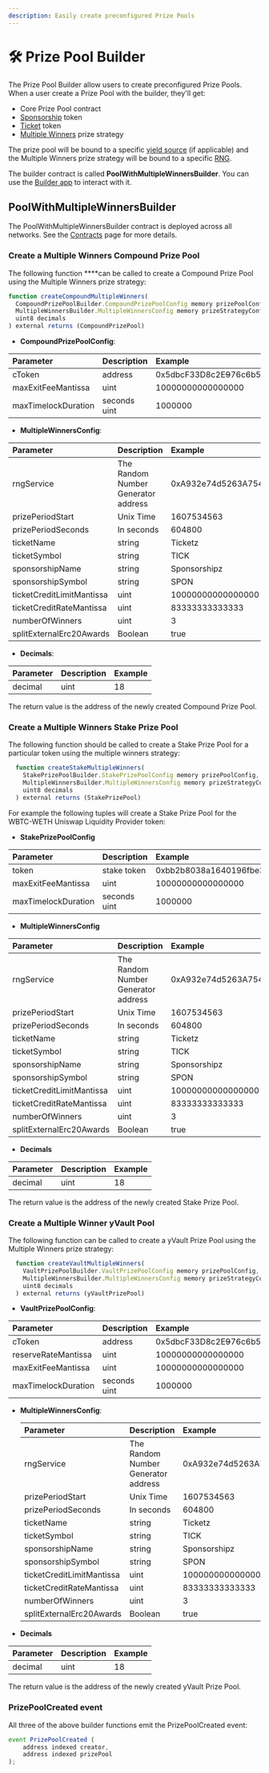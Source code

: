 ```yaml
---
description: Easily create preconfigured Prize Pools
---
```


# 🛠 Prize Pool Builder

The Prize Pool Builder allow users to create preconfigured Prize Pools.  When a user create a Prize Pool with the builder, they'll get:

* Core Prize Pool contract
* [Sponsorship](../tokens/sponsorship.md) token
* [Ticket](../tokens/ticket.md) token
* [Multiple Winners](../prize-strategy/multiple-winners.md) prize strategy

The prize pool will be bound to a specific [yield source](../yield-sources.md) \(if applicable\) and the Multiple Winners prize strategy will be bound to a specific [RNG](../random-number-generator/).

The builder contract is called **PoolWithMultipleWinnersBuilder**.  You can use the [Builder app](../../resources/apps.md#prize-pool-builder) to interact with it.

## PoolWithMultipleWinnersBuilder

The PoolWithMultipleWinnersBuilder contract is deployed across all networks.  See the [Contracts](../../resources/networks/) page for more details.

### **Create a Multiple Winners Compound Prize Pool**

The following function ****can be called to create a Compound Prize Pool using the Multiple Winners prize strategy:

```javascript
function createCompoundMultipleWinners(
  CompoundPrizePoolBuilder.CompoundPrizePoolConfig memory prizePoolConfig,
  MultipleWinnersBuilder.MultipleWinnersConfig memory prizeStrategyConfig,
  uint8 decimals
) external returns (CompoundPrizePool) 
```

* **CompoundPrizePoolConfig**: 

| Parameter | Description | Example |
| :--- | :--- | :--- |
| cToken | address | 0x5dbcF33D8c2E~~9~~76c6b560249878e6F1491Bca25c |
| maxExitFeeMantissa | uint | 10000000000000000 |
| maxTimelockDuration | seconds uint | 1000000 |

* **MultipleWinnersConfig**: 

| Parameter | Description | Example |
| :--- | :--- | :--- |
| rngService | The Random Number Generator address | 0xA932e74d5263A754Ea04432E5c53658434b0484B |
| prizePeriodStart | Unix Time | 1607534563 |
| prizePeriodSeconds | In seconds | 604800 |
| ticketName | string | Ticketz |
| ticketSymbol | string | TICK |
| sponsorshipName | string | Sponsorshipz |
| sponsorshipSymbol | string | SPON |
| ticketCreditLimitMantissa | uint | 10000000000000000 |
| ticketCreditRateMantissa | uint | 83333333333333 |
| numberOfWinners | uint | 3 |
| splitExternalErc20Awards | Boolean | true |

* **Decimals**: 

| Parameter | Description | Example |
| :--- | :--- | :--- |
| decimal | uint  | 18 |

The return value is the address of the newly created Compound Prize Pool.

### Create a Multiple Winners Stake Prize Pool

The following function should be called to create a Stake Prize Pool for a particular token using the multiple winners strategy:

```javascript
  function createStakeMultipleWinners(
    StakePrizePoolBuilder.StakePrizePoolConfig memory prizePoolConfig,
    MultipleWinnersBuilder.MultipleWinnersConfig memory prizeStrategyConfig,
    uint8 decimals
  ) external returns (StakePrizePool)
```

For example the following tuples will create a Stake Prize Pool for the WBTC-WETH Uniswap Liquidity Provider token:

* **StakePrizePoolConfig**

| Parameter | Description | Example |
| :--- | :--- | :--- |
| token | stake token | 0xbb2b8038a1640196fbe3e38816f3e67cba72d940 |
| maxExitFeeMantissa | uint | 10000000000000000 |
| maxTimelockDuration | seconds uint | 1000000 |

* **MultipleWinnersConfig**

| Parameter | Description | Example |
| :--- | :--- | :--- |
| rngService | The Random Number Generator address | 0xA932e74d5263A754Ea04432E5c53658434b0484B |
| prizePeriodStart | Unix Time | 1607534563 |
| prizePeriodSeconds | In seconds | 604800 |
| ticketName | string | Ticketz |
| ticketSymbol | string | TICK |
| sponsorshipName | string | Sponsorshipz |
| sponsorshipSymbol | string | SPON |
| ticketCreditLimitMantissa | uint | 10000000000000000 |
| ticketCreditRateMantissa | uint | 83333333333333 |
| numberOfWinners | uint | 3 |
| splitExternalErc20Awards | Boolean | true |

* **Decimals**

| Parameter | Description | Example |
| :--- | :--- | :--- |
| decimal | uint  | 18 |

The return value is the address of the newly created Stake Prize Pool.

### **Create a Multiple Winner yVault Pool**

The following function can be called to create a yVault Prize Pool using the Multiple Winners prize strategy:

```javascript
  function createVaultMultipleWinners(
    VaultPrizePoolBuilder.VaultPrizePoolConfig memory prizePoolConfig,
    MultipleWinnersBuilder.MultipleWinnersConfig memory prizeStrategyConfig,
    uint8 decimals
  ) external returns (yVaultPrizePool)
```

* **VaultPrizePoolConfig**:

| Parameter | Description | Example |
| :--- | :--- | :--- |
| cToken | address | 0x5dbcF33D8c2E~~9~~76c6b560249878e6F1491Bca25c |
| reserveRateMantissa | uint | 10000000000000000 |
| maxExitFeeMantissa | uint | 10000000000000000 |
| maxTimelockDuration | seconds uint | 1000000 |

* **MultipleWinnersConfig**:   


  | Parameter | Description | Example |
  | :--- | :--- | :--- |
  | rngService | The Random Number Generator address | 0xA932e74d5263A754Ea04432E5c53658434b0484B |
  | prizePeriodStart | Unix Time | 1607534563 |
  | prizePeriodSeconds | In seconds | 604800 |
  | ticketName | string | Ticketz |
  | ticketSymbol | string | TICK |
  | sponsorshipName | string | Sponsorshipz |
  | sponsorshipSymbol | string | SPON |
  | ticketCreditLimitMantissa | uint | 10000000000000000 |
  | ticketCreditRateMantissa | uint | 83333333333333 |
  | numberOfWinners | uint | 3 |
  | splitExternalErc20Awards | Boolean | true |

* **Decimals**

| Parameter | Description | Example |
| :--- | :--- | :--- |
| decimal | uint  | 18 |

The return value is the address of the newly created yVault Prize Pool.

### PrizePoolCreated event

All three of the above builder functions emit the PrizePoolCreated event:

```javascript
event PrizePoolCreated (
    address indexed creator,
    address indexed prizePool
);
```

